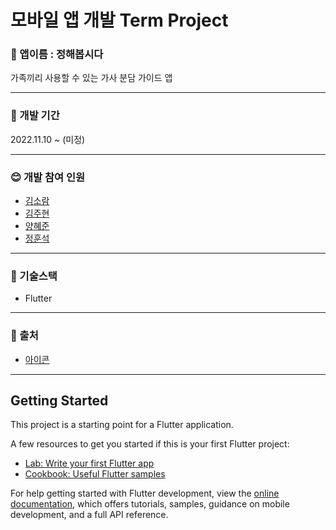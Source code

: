 # 모바일 앱 개발 Term Project

### :seedling: 앱이름 : 정해봅시다
가족끼리 사용할 수 있는 가사 분담 가이드 앱

---
### :calendar: 개발 기간
2022.11.10 ~ (미정)</br>


---
### :blush: 개발 참여 인원
* [김소람](https://github.com/piriram)
* [김주현](https://github.com/JooHyeonKim)
* [양혜준](https://github.com/YangHyeJun)
* [정훈석](https://github.com/HunSeokJeong)


---
### :fork_and_knife: 기술스택
* Flutter

---
### 📝 출처
* [아이콘](https://ko.ac-illust.com/clip-art/22395622/%EA%B0%84%EB%8B%A8%ED%95%9C-%EC%82%AC%EB%9E%8C-%EC%95%84%EC%9D%B4%EC%BD%98-(%EC%BB%AC%EB%9F%AC-%EB%9D%BC%EC%9A%B4%EB%93%9C-ver))
---
## Getting Started

This project is a starting point for a Flutter application.

A few resources to get you started if this is your first Flutter project:

- [Lab: Write your first Flutter app](https://docs.flutter.dev/get-started/codelab)
- [Cookbook: Useful Flutter samples](https://docs.flutter.dev/cookbook)

For help getting started with Flutter development, view the
[online documentation](https://docs.flutter.dev/), which offers tutorials,
samples, guidance on mobile development, and a full API reference.
